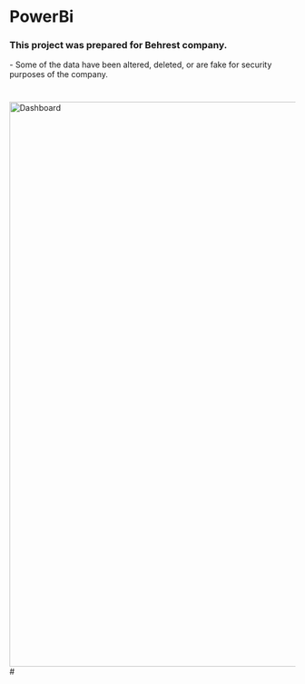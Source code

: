 # PowerBi



 
<h3 align="left">This project was prepared for Behrest company.</h3>
- Some of the data have been altered, deleted, or are fake for security purposes of the company.

#
<img width="995" alt="Dashboard" src="https://github.com/Abbas-Asq/PowerBi/assets/23266014/b67ffae2-a850-485f-9834-921ffaaaa381">
#
